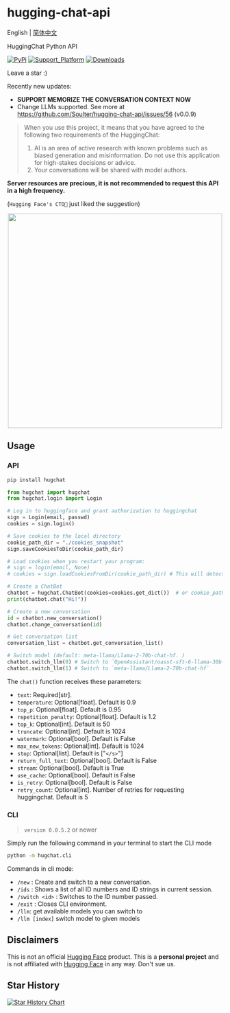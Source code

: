 # hugging-chat-api

English | [简体中文](README_cn.md)

HuggingChat Python API

[![PyPi](https://img.shields.io/pypi/v/hugchat.svg)](https://pypi.python.org/pypi/hugchat)
[![Support_Platform](https://img.shields.io/pypi/pyversions/hugchat)](https://pypi.python.org/pypi/hugchat)
[![Downloads](https://static.pepy.tech/badge/hugchat)](https://pypi.python.org/pypi/hugchat)

Leave a star :)

Recently new updates:
- **SUPPORT MEMORIZE THE CONVERSATION CONTEXT NOW**
- Change LLMs supported. See more at https://github.com/Soulter/hugging-chat-api/issues/56 (v0.0.9)

> When you use this project, it means that you have agreed to the following two requirements of the HuggingChat:
>
> 1. AI is an area of active research with known problems such as biased generation and misinformation. Do not use this application for high-stakes decisions or advice.
> 2. Your conversations will be shared with model authors.

**Server resources are precious, it is not recommended to request this API in a high frequency.**

(`Hugging Face's CTO🤗` just liked the suggestion)

<div align="center"><img width=500 src="https://github.com/Soulter/hugging-chat-api/assets/37870767/06e64501-02fb-4d4a-ab6f-cf18d8638ace"></img></div>

## Usage

### API

```bash
pip install hugchat
```

```py
from hugchat import hugchat
from hugchat.login import Login

# Log in to huggingface and grant authorization to huggingchat
sign = Login(email, passwd)
cookies = sign.login()

# Save cookies to the local directory
cookie_path_dir = "./cookies_snapshot"
sign.saveCookiesToDir(cookie_path_dir)

# Load cookies when you restart your program:
# sign = login(email, None)
# cookies = sign.loadCookiesFromDir(cookie_path_dir) # This will detect if the JSON file exists, return cookies if it does and raise an Exception if it's not.

# Create a ChatBot
chatbot = hugchat.ChatBot(cookies=cookies.get_dict())  # or cookie_path="usercookies/<email>.json"
print(chatbot.chat("Hi!"))

# Create a new conversation
id = chatbot.new_conversation()
chatbot.change_conversation(id)

# Get conversation list
conversation_list = chatbot.get_conversation_list()

# Switch model (default: meta-llama/Llama-2-70b-chat-hf. )
chatbot.switch_llm(0) # Switch to `OpenAssistant/oasst-sft-6-llama-30b-xor`
chatbot.switch_llm(1) # Switch to `meta-llama/Llama-2-70b-chat-hf`
```

The `chat()` function receives these parameters:

- `text`: Required[str].
- `temperature`: Optional[float]. Default is 0.9
- `top_p`: Optional[float]. Default is 0.95
- `repetition_penalty`: Optional[float]. Default is 1.2
- `top_k`: Optional[int]. Default is 50
- `truncate`: Optional[int]. Default is 1024
- `watermark`: Optional[bool]. Default is False
- `max_new_tokens`: Optional[int]. Default is 1024
- `stop`: Optional[list]. Default is ["`</s>`"]
- `return_full_text`: Optional[bool]. Default is False
- `stream`: Optional[bool]. Default is True
- `use_cache`: Optional[bool]. Default is False
- `is_retry`: Optional[bool]. Default is False
- `retry_count`: Optional[int]. Number of retries for requesting huggingchat. Default is 5

### CLI

> `version 0.0.5.2` or newer

Simply run the following command in your terminal to start the CLI mode

```bash
python -m hugchat.cli
```

Commands in cli mode:

- `/new` : Create and switch to a new conversation.
- `/ids` : Shows a list of all ID numbers and ID strings in current session.
- `/switch <id>` : Switches to the ID number passed.
- `/exit` : Closes CLI environment.
- `/llm`: get available models you can switch to
- `/llm [index]` switch model to given models

## Disclaimers

This is not an official [Hugging Face](https://huggingface.co/) product. This is a **personal project** and is not affiliated with [Hugging Face](https://huggingface.co/) in any way. Don't sue us.

## Star History

[![Star History Chart](https://api.star-history.com/svg?repos=Soulter/hugging-chat-api&type=Date)](https://star-history.com/#Soulter/hugging-chat-api&Date)
